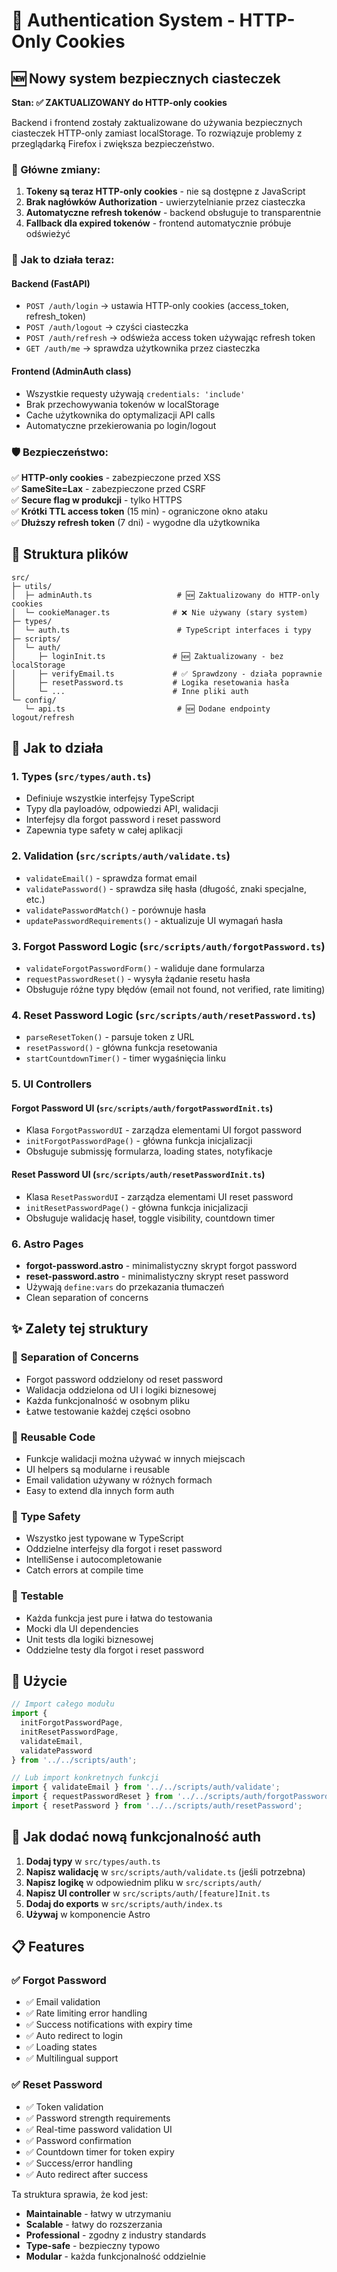 # 🔐 Authentication System - HTTP-Only Cookies

## 🆕 Nowy system bezpiecznych ciasteczek

**Stan: ✅ ZAKTUALIZOWANY do HTTP-only cookies**

Backend i frontend zostały zaktualizowane do używania bezpiecznych ciasteczek HTTP-only zamiast localStorage. To rozwiązuje problemy z przeglądarką Firefox i zwiększa bezpieczeństwo.

### 🎯 Główne zmiany:

1. **Tokeny są teraz HTTP-only cookies** - nie są dostępne z JavaScript
2. **Brak nagłówków Authorization** - uwierzytelnianie przez ciasteczka
3. **Automatyczne refresh tokenów** - backend obsługuje to transparentnie  
4. **Fallback dla expired tokenów** - frontend automatycznie próbuje odświeżyć

### 🔧 Jak to działa teraz:

#### **Backend (FastAPI)**
- `POST /auth/login` → ustawia HTTP-only cookies (access_token, refresh_token)
- `POST /auth/logout` → czyści ciasteczka
- `POST /auth/refresh` → odświeża access token używając refresh token
- `GET /auth/me` → sprawdza użytkownika przez ciasteczka

#### **Frontend (AdminAuth class)**
- Wszystkie requesty używają `credentials: 'include'`
- Brak przechowywania tokenów w localStorage
- Cache użytkownika do optymalizacji API calls
- Automatyczne przekierowania po login/logout

### 🛡️ Bezpieczeństwo:

✅ **HTTP-only cookies** - zabezpieczone przed XSS  
✅ **SameSite=Lax** - zabezpieczone przed CSRF  
✅ **Secure flag w produkcji** - tylko HTTPS  
✅ **Krótki TTL access token** (15 min) - ograniczone okno ataku  
✅ **Dłuższy refresh token** (7 dni) - wygodne dla użytkownika

## 📂 Struktura plików

```
src/
├─ utils/
│  ├─ adminAuth.ts                   # 🆕 Zaktualizowany do HTTP-only cookies
│  └─ cookieManager.ts              # ❌ Nie używany (stary system)
├─ types/
│  └─ auth.ts                        # TypeScript interfaces i typy
├─ scripts/
│  └─ auth/
│     ├─ loginInit.ts               # 🆕 Zaktualizowany - bez localStorage
│     ├─ verifyEmail.ts             # ✅ Sprawdzony - działa poprawnie
│     ├─ resetPassword.ts           # Logika resetowania hasła
│     └─ ...                        # Inne pliki auth
└─ config/
   └─ api.ts                         # 🆕 Dodane endpointy logout/refresh
```

## 🔧 Jak to działa

### 1. **Types** (`src/types/auth.ts`)
- Definiuje wszystkie interfejsy TypeScript
- Typy dla payloadów, odpowiedzi API, walidacji
- Interfejsy dla forgot password i reset password
- Zapewnia type safety w całej aplikacji

### 2. **Validation** (`src/scripts/auth/validate.ts`)
- `validateEmail()` - sprawdza format email
- `validatePassword()` - sprawdza siłę hasła (długość, znaki specjalne, etc.)
- `validatePasswordMatch()` - porównuje hasła
- `updatePasswordRequirements()` - aktualizuje UI wymagań hasła

### 3. **Forgot Password Logic** (`src/scripts/auth/forgotPassword.ts`)
- `validateForgotPasswordForm()` - waliduje dane formularza
- `requestPasswordReset()` - wysyła żądanie resetu hasła
- Obsługuje różne typy błędów (email not found, not verified, rate limiting)

### 4. **Reset Password Logic** (`src/scripts/auth/resetPassword.ts`)
- `parseResetToken()` - parsuje token z URL
- `resetPassword()` - główna funkcja resetowania
- `startCountdownTimer()` - timer wygaśnięcia linku

### 5. **UI Controllers**
#### **Forgot Password UI** (`src/scripts/auth/forgotPasswordInit.ts`)
- Klasa `ForgotPasswordUI` - zarządza elementami UI forgot password
- `initForgotPasswordPage()` - główna funkcja inicjalizacji
- Obsługuje submissję formularza, loading states, notyfikacje

#### **Reset Password UI** (`src/scripts/auth/resetPasswordInit.ts`)
- Klasa `ResetPasswordUI` - zarządza elementami UI reset password
- `initResetPasswordPage()` - główna funkcja inicjalizacji
- Obsługuje walidację haseł, toggle visibility, countdown timer

### 6. **Astro Pages**
- **forgot-password.astro** - minimalistyczny skrypt forgot password
- **reset-password.astro** - minimalistyczny skrypt reset password
- Używają `define:vars` do przekazania tłumaczeń
- Clean separation of concerns

## ✨ Zalety tej struktury

### 🎯 **Separation of Concerns**
- Forgot password oddzielony od reset password
- Walidacja oddzielona od UI i logiki biznesowej
- Każda funkcjonalność w osobnym pliku
- Łatwe testowanie każdej części osobno

### 🔧 **Reusable Code**
- Funkcje walidacji można używać w innych miejscach
- UI helpers są modularne i reusable
- Email validation używany w różnych formach
- Easy to extend dla innych form auth

### 📝 **Type Safety**
- Wszystko jest typowane w TypeScript
- Oddzielne interfejsy dla forgot i reset password
- IntelliSense i autocompletowanie
- Catch errors at compile time

### 🧪 **Testable**
- Każda funkcja jest pure i łatwa do testowania
- Mocki dla UI dependencies
- Unit tests dla logiki biznesowej
- Oddzielne testy dla forgot i reset password

## 🚀 Użycie

```typescript
// Import całego modułu
import { 
  initForgotPasswordPage, 
  initResetPasswordPage,
  validateEmail,
  validatePassword 
} from '../../scripts/auth';

// Lub import konkretnych funkcji
import { validateEmail } from '../../scripts/auth/validate';
import { requestPasswordReset } from '../../scripts/auth/forgotPassword';
import { resetPassword } from '../../scripts/auth/resetPassword';
```

## 🔄 Jak dodać nową funkcjonalność auth

1. **Dodaj typy** w `src/types/auth.ts`
2. **Napisz walidację** w `src/scripts/auth/validate.ts` (jeśli potrzebna)
3. **Napisz logikę** w odpowiednim pliku w `src/scripts/auth/`
4. **Napisz UI controller** w `src/scripts/auth/[feature]Init.ts`
5. **Dodaj do exports** w `src/scripts/auth/index.ts`
6. **Używaj** w komponencie Astro

## 📋 Features

### ✅ **Forgot Password**
- ✅ Email validation
- ✅ Rate limiting error handling
- ✅ Success notifications with expiry time
- ✅ Auto redirect to login
- ✅ Loading states
- ✅ Multilingual support

### ✅ **Reset Password**
- ✅ Token validation
- ✅ Password strength requirements
- ✅ Real-time password validation UI
- ✅ Password confirmation
- ✅ Countdown timer for token expiry
- ✅ Success/error handling
- ✅ Auto redirect after success

Ta struktura sprawia, że kod jest:
- **Maintainable** - łatwy w utrzymaniu
- **Scalable** - łatwy do rozszerzania
- **Professional** - zgodny z industry standards
- **Type-safe** - bezpieczny typowo
- **Modular** - każda funkcjonalność oddzielnie
